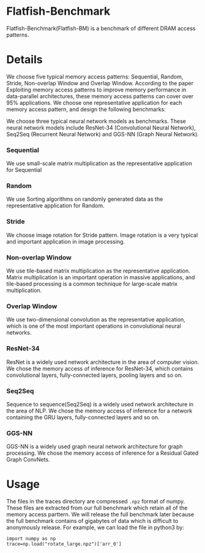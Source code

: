 # Flatfish-Benchmark 

Flatfish-Benchmark(Flatfish-BM) is a benchmark of different DRAM access patterns.

# Details
We choose five typical memory access patterns: Sequential, Random, Stride, Non-overlap Window and Overlap Window. According to the paper Exploiting memory access patterns to improve memory performance in data-parallel architectures, these memory access patterns can cover over 95\% applications. We choose one representative application for each memory access pattern, and design the following benchmarks:

We choose three typical neural network models as benchmarks. These neural network models include ResNet-34 (Convolutional Neural Network), Seq2Seq (Recurrent Neural Network) and GGS-NN (Graph Neural Network). 

### Sequential
We use small-scale matrix multiplication as the representative application for Sequential

### Random
We use Sorting algorithms on randomly generated data as the representative application for Random. 

### Stride
We choose image rotation for Stride pattern. Image rotation is a very typical and important application in image processing.

### Non-overlap Window
We use tile-based matrix multiplication as the representative application. Matrix multiplication is an important operation in massive applications, and tile-based processing is a common technique for large-scale matrix multiplication.

### Overlap Window
We use two-dimensional convolution as the representative application, which is one of the most important operations in convolutional neural networks.

### ResNet-34
ResNet is a widely used network architecture in the area of computer vision. We chose the memory access of inference for ResNet-34, which contains convolutional layers, fully-connected layers, pooling layers and so on.

### Seq2Seq
Sequence to sequence(Seq2Seq) is a widely used network architecture in the area of NLP. We chose the memory access of inference for a network containing the GRU layers, fully-connected layers and so on.

### GGS-NN
GGS-NN is a widely used graph neural network architecture for graph processing. We chose the memory access of inference for a Residual Gated Graph ConvNets.

# Usage
The files in the traces directory are compressed ``.npz`` format of numpy. These files are extracted from our full benchmark which retain all of the memory access parttern. We will release the full benchmark later because the full benchmark contains of gigabytes of data which is difficult to anonymously release. 
For example, we can load the file in python3 by:

```python3
import numpy as np
trace=np.load("rotate_large.npz")['arr_0']
```
